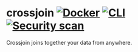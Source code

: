 # crossjoin [![Docker](https://github.com/crossjoin-io/crossjoin/actions/workflows/docker.yml/badge.svg)](https://github.com/crossjoin-io/crossjoin/actions/workflows/docker.yml) [![CLI](https://github.com/crossjoin-io/crossjoin/actions/workflows/go.yml/badge.svg)](https://github.com/crossjoin-io/crossjoin/actions/workflows/go.yml) [![Security scan](https://github.com/crossjoin-io/crossjoin/actions/workflows/shiftleft.yml/badge.svg)](https://github.com/crossjoin-io/crossjoin/blob/main/SECURITY.md)

Crossjoin joins together your data from anywhere.
